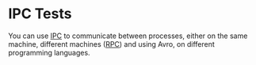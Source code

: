IPC Tests
================

You can use [IPC](https://en.wikipedia.org/wiki/Inter-process_communication) to communicate between processes, either on the same machine, different machines ([RPC](https://en.wikipedia.org/wiki/Remote_procedure_call)) and using Avro, on different programming languages. 

